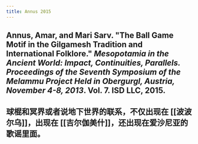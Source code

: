 ```yaml
---
title: Annus 2015
---
```


## Annus, Amar, and Mari Sarv. "The Ball Game Motif in the Gilgamesh Tradition and International Folklore." _Mesopotamia in the Ancient World: Impact, Continuities, Parallels. Proceedings of the Seventh Symposium of the Melammu Project Held in Obergurgl, Austria, November 4-8, 2013_. Vol. 7. ISD LLC, 2015.
## 球棍和冥界或者说地下世界的联系，不仅出现在 [[波波尔乌]]，出现在 [[吉尔伽美什]]，还出现在爱沙尼亚的歌谣里面。
##
